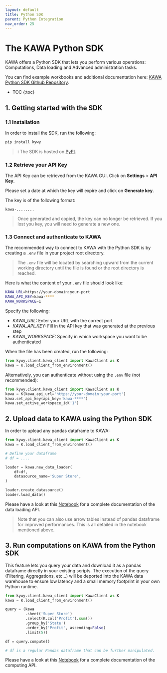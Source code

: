 ```yaml
---
layout: default
title: Python SDK
parent: Python Integration
nav_order: 25
---
```


# The KAWA Python SDK

KAWA offers a Python SDK that lets you perform various operations: Computations, Data loading and Advanced administration tasks.

You can find example workbooks and additional documentation here: [KAWA Python SDK Github Repository](https://github.com/kawa-analytics/kywy-documentation).

* TOC
{:toc}

## 1. Getting started with the SDK

### 1.1 Installation

In order to install the SDK, run the following:

`pip install kywy`

> ℹ️ The SDK is hosted on [PyPI](https://pypi.org/project/kywy/).

### 1.2 Retrieve your API Key

The API Key can be retrieved from the KAWA GUI. Click on __Settings__ > __API Key__.

Please set a date at which the key will expire and click on __Generate key__. 

The key is of the following format:

```
kawa-........
```

> Once generated and copied, the key can no longer be retrieved. If you lost you key, you will need to generate a new one.

### 1.3 Connect and authenticate to KAWA

The recommended way to connect to KAWA with the Python SDK is by creating a `.env` file in your project root directory.

> The `.env` file will be located by searching upward from the current working directory until the file is found or the root directory is reached.

Here is what the content of your `.env` file should look like:

```bash
KAWA_URL=https://your-domain:your-port
KAWA_API_KEY=kawa-****
KAWA_WORKSPACE=1
```

Specify the following:

- _KAWA_URL:_ Enter your URL with the correct port
- _KAWA_API_KEY:_ Fill in the API key that was generated at the previous step
- _KAWA_WORKSPACE:_ Specify in which workspace you want to be authenticated

When the file has been created, run the following:

```python
from kywy.client.kawa_client import KawaClient as K
kawa = K.load_client_from_environment()
```

Alternatively, you can authenticate without using the `.env` file (not recommended):

```python
from kywy.client.kawa_client import KawaClient as K
kawa = K(kawa_api_url='https://your-domain:your-port')
kawa.set_api_key(api_key='kawa-****')
kawa.set_active_workspace_id('1')
```

## 2. Upload data to KAWA using the Python SDK

In order to upload any pandas dataframe to KAWA:


```python
from kywy.client.kawa_client import KawaClient as K
kawa = K.load_client_from_environment()

# Define your dataframe
# df = ....

loader = kawa.new_data_loader(
    df=df, 
    datasource_name='Super Store',
)

loader.create_datasource()
loader.load_data()
```

Please have a look at this [Notebook](https://github.com/kawa-analytics/kywy-documentation/blob/main/notebooks/data-operations/01_load_data_notebook.ipynb) for a complete documentation of the data loading API.

> Note that you can also use arrow tables instead of pandas dataframe for improved performances. This is all detailed in the notebook mentioned above.

## 3. Run computations on KAWA from the Python SDK

This feature lets you query your data and download it as a pandas dataframe directly in your existing scripts. The execution of the query (Filtering, Aggregations, etc...) will be deported into the KAWA data warehouse to ensure low latency and a small memory footprint in your own Python runtime.


```python
from kywy.client.kawa_client import KawaClient as K
kawa = K.load_client_from_environment()

query = (kawa
         .sheet('Super Store')
         .select(K.col('Profit').sum())
         .group_by('State')
         .order_by('Profit', ascending=False)
         .limit(5))

df = query.compute()

# df is a regular Pandas dataframe that can be further manipulated.
```

Please have a look at this [Notebook](https://github.com/kawa-analytics/kywy-documentation/blob/main/notebooks/data-operations/02_compute_notebook.ipynb) for a complete documentation of the computing API.